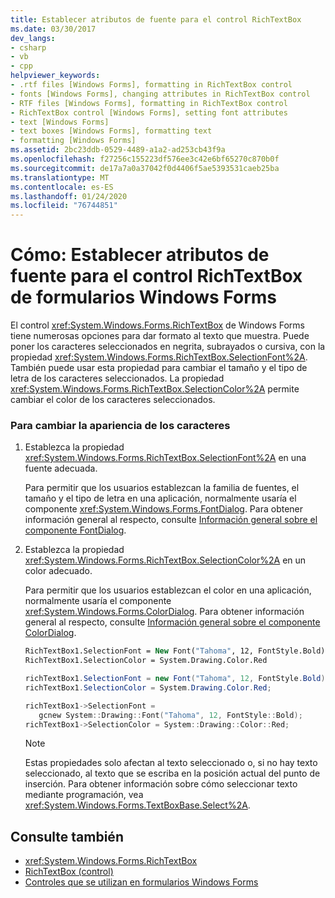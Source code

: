 ```yaml
---
title: Establecer atributos de fuente para el control RichTextBox
ms.date: 03/30/2017
dev_langs:
- csharp
- vb
- cpp
helpviewer_keywords:
- .rtf files [Windows Forms], formatting in RichTextBox control
- fonts [Windows Forms], changing attributes in RichTextBox control
- RTF files [Windows Forms], formatting in RichTextBox control
- RichTextBox control [Windows Forms], setting font attributes
- text [Windows Forms]
- text boxes [Windows Forms], formatting text
- formatting [Windows Forms]
ms.assetid: 2bc23ddb-0529-4489-a1a2-ad253cb43f9a
ms.openlocfilehash: f27256c155223df576ee3c42e6bf65270c870b0f
ms.sourcegitcommit: de17a7a0a37042f0d4406f5ae5393531caeb25ba
ms.translationtype: MT
ms.contentlocale: es-ES
ms.lasthandoff: 01/24/2020
ms.locfileid: "76744851"
---
```

# <a name="how-to-set-font-attributes-for-the-windows-forms-richtextbox-control"></a>Cómo: Establecer atributos de fuente para el control RichTextBox de formularios Windows Forms
El control <xref:System.Windows.Forms.RichTextBox> de Windows Forms tiene numerosas opciones para dar formato al texto que muestra. Puede poner los caracteres seleccionados en negrita, subrayados o cursiva, con la propiedad <xref:System.Windows.Forms.RichTextBox.SelectionFont%2A>. También puede usar esta propiedad para cambiar el tamaño y el tipo de letra de los caracteres seleccionados. La propiedad <xref:System.Windows.Forms.RichTextBox.SelectionColor%2A> permite cambiar el color de los caracteres seleccionados.  
  
### <a name="to-change-the-appearance-of-characters"></a>Para cambiar la apariencia de los caracteres  
  
1. Establezca la propiedad <xref:System.Windows.Forms.RichTextBox.SelectionFont%2A> en una fuente adecuada.  
  
     Para permitir que los usuarios establezcan la familia de fuentes, el tamaño y el tipo de letra en una aplicación, normalmente usaría el componente <xref:System.Windows.Forms.FontDialog>. Para obtener información general al respecto, consulte [Información general sobre el componente FontDialog](fontdialog-component-overview-windows-forms.md).  
  
2. Establezca la propiedad <xref:System.Windows.Forms.RichTextBox.SelectionColor%2A> en un color adecuado.  
  
     Para permitir que los usuarios establezcan el color en una aplicación, normalmente usaría el componente <xref:System.Windows.Forms.ColorDialog>. Para obtener información general al respecto, consulte [Información general sobre el componente ColorDialog](colordialog-component-overview-windows-forms.md).  
  
    ```vb  
    RichTextBox1.SelectionFont = New Font("Tahoma", 12, FontStyle.Bold)  
    RichTextBox1.SelectionColor = System.Drawing.Color.Red  
    ```  
  
    ```csharp  
    richTextBox1.SelectionFont = new Font("Tahoma", 12, FontStyle.Bold);  
    richTextBox1.SelectionColor = System.Drawing.Color.Red;  
    ```  
  
    ```cpp  
    richTextBox1->SelectionFont =  
       gcnew System::Drawing::Font("Tahoma", 12, FontStyle::Bold);  
    richTextBox1->SelectionColor = System::Drawing::Color::Red;  
    ```  
  
    > [!NOTE]
    > Estas propiedades solo afectan al texto seleccionado o, si no hay texto seleccionado, al texto que se escriba en la posición actual del punto de inserción. Para obtener información sobre cómo seleccionar texto mediante programación, vea <xref:System.Windows.Forms.TextBoxBase.Select%2A>.  
  
## <a name="see-also"></a>Consulte también

- <xref:System.Windows.Forms.RichTextBox>
- [RichTextBox (control)](richtextbox-control-windows-forms.md)
- [Controles que se utilizan en formularios Windows Forms](controls-to-use-on-windows-forms.md)
